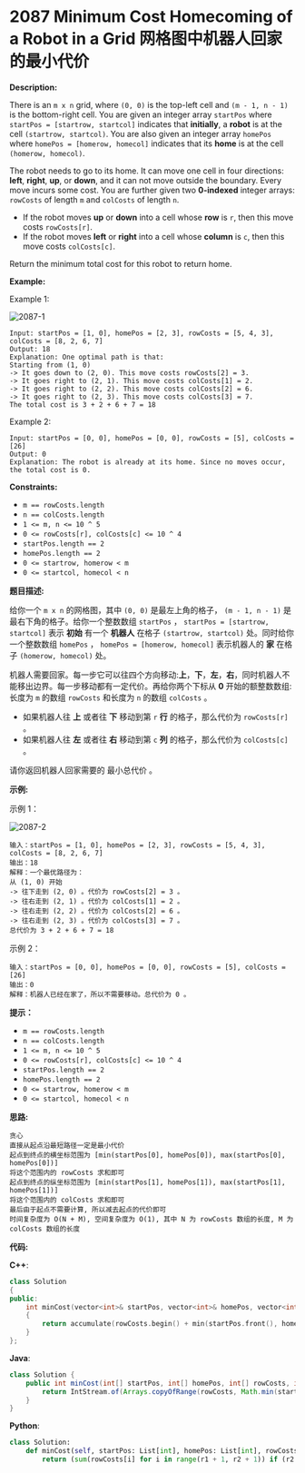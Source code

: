 # 2087 Minimum Cost Homecoming of a Robot in a Grid 网格图中机器人回家的最小代价

__Description:__

There is an `m x n` grid, where `(0, 0)` is the top-left cell and `(m - 1, n - 1)` is the bottom-right cell. You are given an integer array `startPos` where `startPos = [startrow, startcol]` indicates that __initially__, a __robot__ is at the cell `(startrow, startcol)`. You are also given an integer array `homePos` where `homePos = [homerow, homecol]` indicates that its __home__ is at the cell `(homerow, homecol)`.

The robot needs to go to its home. It can move one cell in four directions: __left__, __right__, __up__, or __down__, and it can not move outside the boundary. Every move incurs some cost. You are further given two __0-indexed__ integer arrays: `rowCosts` of length `m` and `colCosts` of length `n`.

- If the robot moves __up__ or __down__ into a cell whose __row__ is `r`, then this move costs `rowCosts[r]`.
- If the robot moves __left__ or __right__ into a cell whose __column__ is `c`, then this move costs `colCosts[c]`.

Return the minimum total cost for this robot to return home.

__Example:__

Example 1:

![2087-1](https://assets.leetcode.com/uploads/2021/10/11/eg-1.png)

```text
Input: startPos = [1, 0], homePos = [2, 3], rowCosts = [5, 4, 3], colCosts = [8, 2, 6, 7]
Output: 18
Explanation: One optimal path is that:
Starting from (1, 0)
-> It goes down to (2, 0). This move costs rowCosts[2] = 3.
-> It goes right to (2, 1). This move costs colCosts[1] = 2.
-> It goes right to (2, 2). This move costs colCosts[2] = 6.
-> It goes right to (2, 3). This move costs colCosts[3] = 7.
The total cost is 3 + 2 + 6 + 7 = 18
```

Example 2:

```text
Input: startPos = [0, 0], homePos = [0, 0], rowCosts = [5], colCosts = [26]
Output: 0
Explanation: The robot is already at its home. Since no moves occur, the total cost is 0.
```

__Constraints:__

- `m == rowCosts.length`
- `n == colCosts.length`
- `1 <= m, n <= 10 ^ 5`
- `0 <= rowCosts[r], colCosts[c] <= 10 ^ 4`
- `startPos.length == 2`
- `homePos.length == 2`
- `0 <= startrow, homerow < m`
- `0 <= startcol, homecol < n`

__题目描述:__

给你一个 `m x n` 的网格图，其中 `(0, 0)` 是最左上角的格子， `(m - 1, n - 1)` 是最右下角的格子。给你一个整数数组 `startPos` ， `startPos = [startrow, startcol]` 表示 __初始__ 有一个 __机器人__ 在格子 `(startrow, startcol)` 处。同时给你一个整数数组 `homePos` ， `homePos = [homerow, homecol]` 表示机器人的 __家__ 在格子 `(homerow, homecol)` 处。

机器人需要回家。每一步它可以往四个方向移动:__上__，__下__，__左__，__右__，同时机器人不能移出边界。每一步移动都有一定代价。再给你两个下标从 __0__ 开始的额整数数组:长度为 `m` 的数组 `rowCosts` 和长度为 `n` 的数组 `colCosts` 。

- 如果机器人往 __上__ 或者往 __下__ 移动到第 `r` __行__ 的格子，那么代价为 `rowCosts[r]` 。
- 如果机器人往 __左__ 或者往 __右__ 移动到第 `c` __列__ 的格子，那么代价为 `colCosts[c]` 。

请你返回机器人回家需要的 最小总代价 。

__示例:__

示例 1：

![2087-2](https://assets.leetcode.com/uploads/2021/10/11/eg-1.png)

```text
输入：startPos = [1, 0], homePos = [2, 3], rowCosts = [5, 4, 3], colCosts = [8, 2, 6, 7]
输出：18
解释：一个最优路径为：
从 (1, 0) 开始
-> 往下走到 (2, 0) 。代价为 rowCosts[2] = 3 。
-> 往右走到 (2, 1) 。代价为 colCosts[1] = 2 。
-> 往右走到 (2, 2) 。代价为 colCosts[2] = 6 。
-> 往右走到 (2, 3) 。代价为 colCosts[3] = 7 。
总代价为 3 + 2 + 6 + 7 = 18
```

示例 2：

```text
输入：startPos = [0, 0], homePos = [0, 0], rowCosts = [5], colCosts = [26]
输出：0
解释：机器人已经在家了，所以不需要移动。总代价为 0 。
```

__提示：__

- `m == rowCosts.length`
- `n == colCosts.length`
- `1 <= m, n <= 10 ^ 5`
- `0 <= rowCosts[r], colCosts[c] <= 10 ^ 4`
- `startPos.length == 2`
- `homePos.length == 2`
- `0 <= startrow, homerow < m`
- `0 <= startcol, homecol < n`

__思路:__

```text
贪心
直接从起点沿最短路径一定是最小代价
起点到终点的横坐标范围为 [min(startPos[0], homePos[0]), max(startPos[0], homePos[0])]
将这个范围内的 rowCosts 求和即可
起点到终点的纵坐标范围为 [min(startPos[1], homePos[1]), max(startPos[1], homePos[1])]
将这个范围内的 colCosts 求和即可
最后由于起点不需要计算, 所以减去起点的代价即可
时间复杂度为 O(N + M), 空间复杂度为 O(1), 其中 N 为 rowCosts 数组的长度, M 为 colCosts 数组的长度
```

__代码:__

__C++__:

```C++
class Solution 
{
public:
    int minCost(vector<int>& startPos, vector<int>& homePos, vector<int>& rowCosts, vector<int>& colCosts) 
    {
        return accumulate(rowCosts.begin() + min(startPos.front(), homePos.front()), rowCosts.begin() + max(startPos.front(), homePos.front()) + 1, 0) + accumulate(colCosts.begin() + min(startPos.back(), homePos.back()), colCosts.begin() + max(startPos.back(), homePos.back()) + 1, 0) - rowCosts[startPos.front()] - colCosts[startPos.back()];
    }
};
```

__Java__:

```Java
class Solution {
    public int minCost(int[] startPos, int[] homePos, int[] rowCosts, int[] colCosts) {
        return IntStream.of(Arrays.copyOfRange(rowCosts, Math.min(startPos[0], homePos[0]), Math.max(startPos[0], homePos[0]) + 1)).sum() + IntStream.of(Arrays.copyOfRange(colCosts, Math.min(startPos[1], homePos[1]), Math.max(startPos[1], homePos[1]) + 1)).sum() - rowCosts[startPos[0]] - colCosts[startPos[1]];
    }
}
```

__Python__:

```Python
class Solution:
    def minCost(self, startPos: List[int], homePos: List[int], rowCosts: List[int], colCosts: List[int]) -> int:
        return (sum(rowCosts[i] for i in range(r1 + 1, r2 + 1)) if (r2 := homePos[0]) >= (r1 := startPos[0]) else sum(rowCosts[i] for i in range(r2, r1))) + (sum(colCosts[i] for i in range(c1 + 1, c2 + 1)) if (c2 := homePos[1]) >= (c1 := startPos[1]) else sum(colCosts[i] for i in range(c2, c1)))
```
